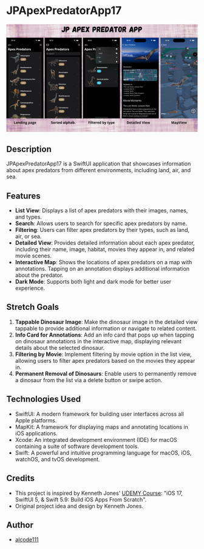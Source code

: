 # JPApexPredatorApp17

<img src="RECAP' JP Apec Predators.png" alt="App Screenshot" width="800">

## Description

JPApexPredatorApp17 is a SwiftUI application that showcases information about apex predators from different environments, including land, air, and sea.

## Features

- **List View**: Displays a list of apex predators with their images, names, and types.
- **Search**: Allows users to search for specific apex predators by name.
- **Filtering**: Users can filter apex predators by their types, such as land, air, or sea.
- **Detailed View**: Provides detailed information about each apex predator, including their name, image, habitat, movies they appear in, and related movie scenes.
- **Interactive Map**: Shows the locations of apex predators on a map with annotations. Tapping on an annotation displays additional information about the predator.
- **Dark Mode**: Supports both light and dark mode for better user experience.

## Stretch Goals

1. **Tappable Dinosaur Image**: Make the dinosaur image in the detailed view tappable to provide additional information or navigate to related content.
2. **Info Card for Annotations**: Add an info card that pops up when tapping on dinosaur annotations in the interactive map, displaying relevant details about the selected dinosaur.
3. **Filtering by Movie**: Implement filtering by movie option in the list view, allowing users to filter apex predators based on the movies they appear in.
4. **Permanent Removal of Dinosaurs**: Enable users to permanently remove a dinosaur from the list via a delete button or swipe action.

## Technologies Used

- SwiftUI: A modern framework for building user interfaces across all Apple platforms.
- MapKit: A framework for displaying maps and annotating locations in iOS applications.
- Xcode: An integrated development environment (IDE) for macOS containing a suite of software development tools.
- Swift: A powerful and intuitive programming language for macOS, iOS, watchOS, and tvOS development.

## Credits

- This project is inspired by Kenneth Jones' [UDEMY Course](https://www.udemy.com/course/ios-15-app-development-with-swiftui-3-and-swift-5/?couponCode=KEEPLEARNING): "iOS 17, SwiftUI 5, & Swift 5.9: Build iOS Apps From Scratch".
- Original project idea and design by Kenneth Jones.

## Author

- [alcode111](https://github.com/alcode111)
